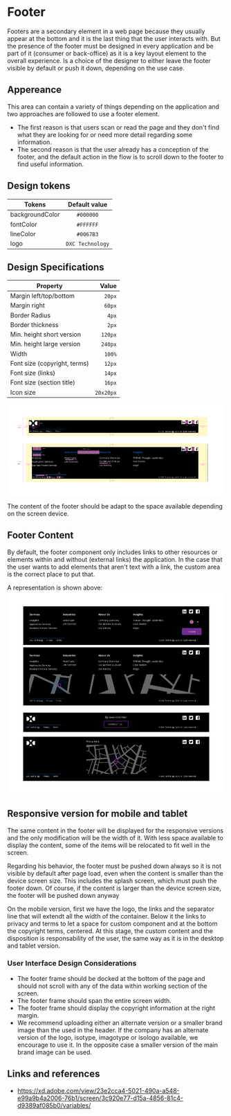 # Footer

Footers are a secondary element in a web page because they usually appear at the bottom and it is the last thing that the user interacts with. But the presence of the footer must be designed in every application and be part of it (consumer or back-office) as it is a key layout element to the overall experience. Is a choice of the designer to either leave the footer visible by default or push it down, depending on the use case.

## Appereance

This area can contain a variety of things depending on the application and two approaches are followed to use a footer element.

- The first reason is that users scan or read the page and they don't find what they are looking for or need more detail regarding some information.
- The second reason is that the user already has a conception of the footer, and the default action in the flow is to scroll down to the footer to find useful information.


## Design tokens

| Tokens          |  Default value   |
| --------------- | :--------------: |
| backgroundColor |    `#000000`     |
| fontColor       |    `#FFFFFF`     |
| lineColor       |    `#0067B3`     |
| logo            | `DXC Technology` |

## Design Specifications

| Property                     |     Value |
| ---------------------------- | --------: |
| Margin left/top/bottom       |    `20px` |
| Margin right                 |    `60px` |
| Border Radius                |     `4px` |
| Border thickness             |     `2px` |
| Min. height short version    |   `120px` |
| Min. height large version    |   `240px` |
| Width                        |    `100%` |
| Font size (copyright, terms) |    `12px` |
| Font size (links)            |    `14px` |
| Font size (section title)    |    `16px` |
| Icon size                    | `20x20px` |

![Footer modes example](images/footer_specs.png)

The content of the footer should be adapt to the space available depending on the screen device.

## Footer Content

By default, the footer component only includes links to other resources or elements within and without (external links) the application.
In the case that the user wants to add elements that aren't text with a link, the custom area is the correct place to put that.

A representation is shown above:
![Footer with button and label as custom content](images/footer_custom_1.png)

## Responsive version for mobile and tablet

The same content in the footer will be displayed for the responsive versions and the only modification will be the width of it. With less space available to display the content, some of the items will be relocated to fit well in the screen.

Regarding his behavior, the footer must be pushed down always so it is not visible by default after page load, even when the content is smaller than the device screen size. This includes the splash screen, which must push the footer down. Of course, if the content is larger than the device screen size, the footer will be pushed down anyway 

On the mobile version, first we have the logo, the links and the separator line that will extendt all the width of the container. Below it the links to privacy and terms to let a space for custom component and at the bottom the copyright terms, centered.
At this stage, the custom content and the disposition is responsability of the user, the same way as it is in the desktop and tablet version.

### User Interface Design Considerations

- The footer frame should be docked at the bottom of the page and should not scroll with any of the data within working section of the screen.
- The footer frame should span the entire screen width.
- The footer frame should display the copyright information at the right margin.
- We recommend uploading either an alternate version or a smaller brand image than the used in the header. If the company has an alternate version of the logo, isotype, imagotype or isologo available, we encourage to use it. In the opposite case a smaller version of the main brand image can be used.


## Links and references

- https://xd.adobe.com/view/23e2cca4-5021-490a-a548-e99a9b4a2006-76b1/screen/3c920e77-d15a-4856-81c4-d9389af085b0/variables/

